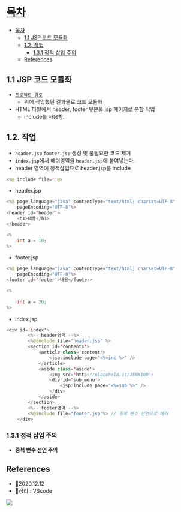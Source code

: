 # [목차](#목차)
- [목차](#목차)
	- [1.1 JSP 코드 모듈화](#11-jsp-코드-모듈화)
	- [1.2. 작업](#12-작업)
		- [1.3.1 정적 삽입 주의](#131-정적-삽입-주의)
	- [References](#references)


## 1.1 JSP 코드 모듈화 
- [`프로젝트 경로`](../../03.Academy/05.frontend/05.AJAX/web-2020)
  - 위에 작업했던 결과물로 코드 모듈화
- HTML 파일에서 header, footer 부분을 jsp 페이지로 분할 작업
  - include를 사용함.

## 1.2. 작업
- `header.jsp` `footer.jsp` 생성 및 불필요한 코드 제거
- `index.jsp`에서 헤더영역을 `header.jsp`에 붙여넣는다.
- header 영역에 정적삽입으로 header.jsp를 include
```java
<%@ include file=''@>
```

- header.jsp
```java
<%@ page language="java" contentType="text/html; charset=UTF-8"
	pageEncoding="UTF-8"%>
<header id='header'>
    <h1>내용</h1>
</header>

<%
	int a = 10;
%>
```
- footer.jsp
```java
<%@ page language="java" contentType="text/html; charset=UTF-8"
	pageEncoding="UTF-8"%>
<footer id='footer'>내용</footer>	

<%
	
	int a = 20;
%>
```

- index.jsp
```java
<div id='index'>
		<%-- header영역 --%>
		<%@include file="header.jsp" %>
		<section id='contents'>
			<article class='content'>
				<jsp:include page="<%=inc %>" />
			</article>
			<aside class='aside'>
				<img src='http://placehold.it/150X100'>
				<div id='sub_menu'>
					<jsp:include page="<%=sub %>" />
				</div>
			</aside>
		</section>
		<%-- footer영역 --%>
		<%@include file="footer.jsp"%> // 중복 변수 선언으로 에러
	</div>
```

### 1.3.1 정적 삽입 주의
- **중복 변수 선언 주의**


## References
- 🎈2020.12.12
- 🎈정리 : VScode

![](https://images.velog.io/images/withcolinsong/post/8dc5159f-5174-49f0-8cca-748d6cd38345/image.png)